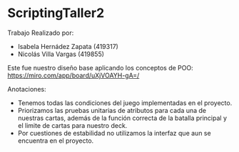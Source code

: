 # ScriptingTaller2

Trabajo Realizado por:

- Isabela Hernádez Zapata (419317)
- Nicolás Villa Vargas (419855)

Este fue nuestro diseño base aplicando los conceptos de POO: 
https://miro.com/app/board/uXjVOAYH-gA=/

Anotaciones:
- Tenemos todas las condiciones del juego implementadas en el proyecto.
- Priorizamos las pruebas unitarias de atributos para cada una de nuestras cartas, 
además de la función correcta de la batalla principal y el limite de cartas para nuestro deck.
- Por cuestiones de estabilidad no utilizamos la interfaz que aun se encuentra en el proyecto.

